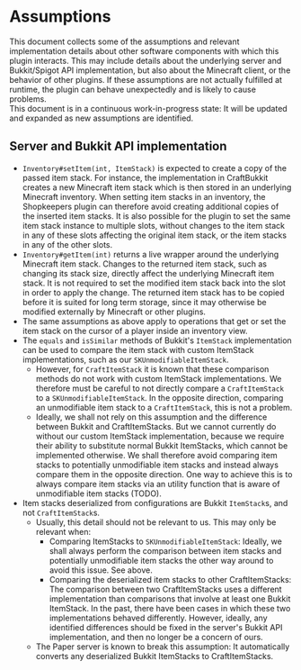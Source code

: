 # Assumptions

This document collects some of the assumptions and relevant implementation details about other software components with which this plugin interacts. This may include details about the underlying server and Bukkit/Spigot API implementation, but also about the Minecraft client, or the behavior of other plugins. If these assumptions are not actually fulfilled at runtime, the plugin can behave unexpectedly and is likely to cause problems.  
This document is in a continuous work-in-progress state: It will be updated and expanded as new assumptions are identified.

## Server and Bukkit API implementation

* `Inventory#setItem(int, ItemStack)` is expected to create a copy of the passed item stack. For instance, the implementation in CraftBukkit creates a new Minecraft item stack which is then stored in an underlying Minecraft inventory. When setting item stacks in an inventory, the Shopkeepers plugin can therefore avoid creating additional copies of the inserted item stacks. It is also possible for the plugin to set the same item stack instance to multiple slots, without changes to the item stack in any of these slots affecting the original item stack, or the item stacks in any of the other slots.
* `Inventory#getItem(int)` returns a live wrapper around the underlying Minecraft item stack. Changes to the returned item stack, such as changing its stack size, directly affect the underlying Minecraft item stack. It is not required to set the modified item stack back into the slot in order to apply the change. The returned item stack has to be copied before it is suited for long term storage, since it may otherwise be modified externally by Minecraft or other plugins.
* The same assumptions as above apply to operations that get or set the item stack on the cursor of a player inside an inventory view.
* The `equals` and `isSimilar` methods of Bukkit's `ItemStack` implementation can be used to compare the item stack with custom ItemStack implementations, such as our `SKUnmodifiableItemStack`.
  * However, for `CraftItemStack` it is known that these comparison methods do not work with custom ItemStack implementations. We therefore must be careful to not directly compare a `CraftItemStack` to a `SKUnmodifiableItemStack`. In the opposite direction, comparing an unmodifiable item stack to a `CraftItemStack`, this is not a problem.
  * Ideally, we shall not rely on this assumption and the difference between Bukkit and CraftItemStacks. But we cannot currently do without our custom ItemStack implementation, because we require their ability to substitute normal Bukkit ItemStacks, which cannot be implemented otherwise. We shall therefore avoid comparing item stacks to potentially unmodifiable item stacks and instead always compare them in the opposite direction. One way to achieve this is to always compare item stacks via an utility function that is aware of unmodifiable item stacks (TODO).
* Item stacks deserialized from configurations are Bukkit `ItemStack`s, and not `CraftItemStack`s.
  * Usually, this detail should not be relevant to us. This may only be relevant when:
    * Comparing ItemStacks to `SKUnmodifiableItemStack`: Ideally, we shall always perform the comparison between item stacks and potentially unmodifiable item stacks the other way around to avoid this issue. See above.
    * Comparing the deserialized item stacks to other CraftItemStacks: The comparison between two CraftItemStacks uses a different implementation than comparisons that involve at least one Bukkit ItemStack. In the past, there have been cases in which these two implementations behaved differently. However, ideally, any identified differences should be fixed in the server's Bukkit API implementation, and then no longer be a concern of ours.
  * The Paper server is known to break this assumption: It automatically converts any deserialized Bukkit ItemStacks to CraftItemStacks.
